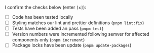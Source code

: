 I confirm the checks below (enter `[x]`):

- [ ] Code has been tested locally
- [ ] Styling matches our lint and prettier definitions (`pnpm lint:fix`)
- [ ] Tests have been added an pass (`pnpm test`)
- [ ] Version numbers were incremented following semver for affected components only (`pnpm increment`)
- [ ] Package locks have been update (`pnpm update-packages`)
